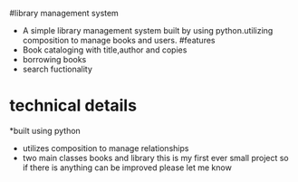 #library management system
   * A simple library management system built by using python.utilizing composition to manage books and users.
#features
   * Book cataloging with title,author and copies
   * borrowing books
   * search fuctionality

# technical details
   *built using python 
   * utilizes composition to manage relationships
   * two main classes books and library
this is my first ever small project so if there is anything can be improved please let me know 
  
  
